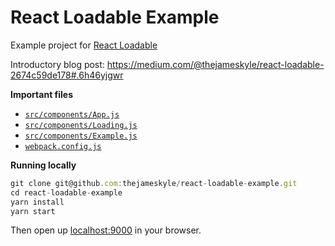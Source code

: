 # React Loadable Example

Example project for [React Loadable](https://github.com/thejameskyle/react-loadable)

Introductory blog post: https://medium.com/@thejameskyle/react-loadable-2674c59de178#.6h46yjgwr

**Important files**

- [`src/components/App.js`](./src/components/App.js)
- [`src/components/Loading.js`](./src/components/Loading.js)
- [`src/components/Example.js`](./src/components/Example.js)
- [`webpack.config.js`](./webpack.config.js)

**Running locally**

```js
git clone git@github.com:thejameskyle/react-loadable-example.git
cd react-loadable-example
yarn install
yarn start
```

Then open up [localhost:9000](http://localhost:9000) in your browser.
